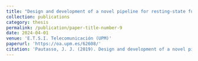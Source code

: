 ```yaml
---
title: "Design and development of a novel pipeline for resting-state functional magnetic resonance imaging processing"
collection: publications
category: thesis
permalink: /publication/paper-title-number-9
date: 2024-04-01
venue: 'E.T.S.I. Telecomunicación (UPM)'
paperurl: 'https://oa.upm.es/62608/'
citation: 'Pautasso, J. J. (2019). Design and development of a novel pipeline for resting-state functional magnetic resonance imaging processing (Doctoral dissertation, Telecomunicacion).'
---
```

